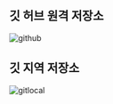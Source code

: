 ## 깃 허브 원격 저장소
![github](https://user-images.githubusercontent.com/113006156/192714490-97c47d97-d4f1-46bb-8865-246621182b5b.PNG)
## 깃 지역 저장소
![gitlocal](https://user-images.githubusercontent.com/113006156/192714532-43fc5f98-f4b8-4559-83cf-a50add92014e.PNG)
